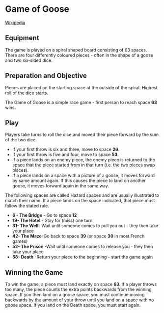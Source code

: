 # Game of Goose

[Wikipedia](https://en.wikipedia.org/wiki/Game_of_the_Goose)

## Equipment

The game is played on a spiral shaped board consisting of 63 spaces. There are four differently coloured pieces - often in the shape of a goose and two six-sided dice.

## Preparation and Objective

Pieces are placed on the starting space at the outside of the spiral. Highest roll of the dice starts.

The Game of Goose is a simple race game - first person to reach space **63** wins.

## Play

Players take turns to roll the dice and moved their piece forward by the sum of the two dice.

- If your first throw is six and three, move to space **26**.
- If your first throw is five and four, move to space **53**.
- If a piece lands on an enemy piece, the enemy piece is returned to the space that the piece started from in that turn (i.e. the two pieces swap places).
- If a piece lands on a space with a picture of a goose, it moves forward by same amount again. If this causes the piece to land on another goose, it moves forward again in the same way.

The following spaces are called Hazard spaces and are usually illustrated to match their name. If a piece lands on the space indicated, that piece must follow the stated rule.

- **6 - The Bridge** - Go to space **12**
- **19- The Hotel** - Stay for (miss) one turn
- **31- The Well**- Wait until someone comes to pull you out - they then take your place
- **42- The Maze**-Go back to space **39** (or space **30** in most French games)
- **52- The Prison** -Wait until someone comes to release you - they then take your place
- **58- Death** -Return your piece to the beginning - start the game again

## Winning the Game

To win the game, a piece must land exactly on space **63**.
If a player throws too many, the piece counts the extra points backwards from the winning space. If you then land on a goose space, you must continue moving backwards by the amount of your throw until you land on a space with no goose space. If you land on the Death space, you must start again.
